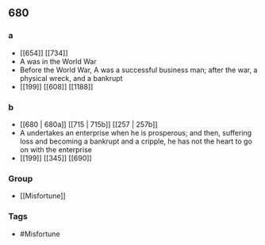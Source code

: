 ## 680
### a
- [[654]] [[734]] 
- A was in the World War
- Before the World War, A was a successful business man; after the war, a physical wreck, and a bankrupt
- [[199]] [[608]] [[1188]] 

### b
- [[680 | 680a]] [[715 | 715b]] [[257 | 257b]] 
- A undertakes an enterprise when he is prosperous; and then, suffering loss and becoming a bankrupt and a cripple, he has not the heart to go on with the enterprise
- [[199]] [[345]] [[690]] 


### Group
- [[Misfortune]]

### Tags
- #Misfortune

